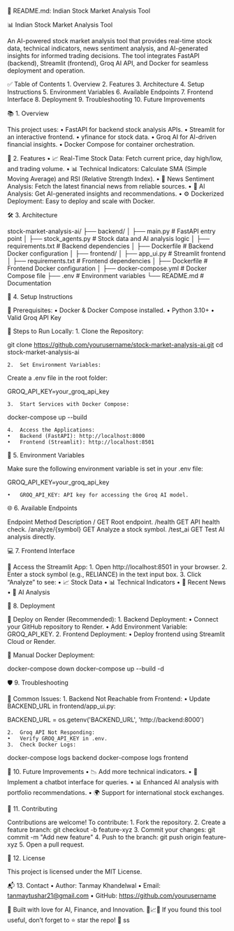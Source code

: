 🚀 README.md: Indian Stock Market Analysis Tool

📊 Indian Stock Market Analysis Tool

An AI-powered stock market analysis tool that provides real-time stock data, technical indicators, news sentiment analysis, and AI-generated insights for informed trading decisions. The tool integrates FastAPI (backend), Streamlit (frontend), Groq AI API, and Docker for seamless deployment and operation.

✅ Table of Contents
	1.	Overview
	2.	Features
	3.	Architecture
	4.	Setup Instructions
	5.	Environment Variables
	6.	Available Endpoints
	7.	Frontend Interface
	8.	Deployment
	9.	Troubleshooting
	10.	Future Improvements

📚 1. Overview

This project uses:
	•	FastAPI for backend stock analysis APIs.
	•	Streamlit for an interactive frontend.
	•	yfinance for stock data.
	•	Groq AI for AI-driven financial insights.
	•	Docker Compose for container orchestration.

🌟 2. Features
	•	📈 Real-Time Stock Data: Fetch current price, day high/low, and trading volume.
	•	📊 Technical Indicators: Calculate SMA (Simple Moving Average) and RSI (Relative Strength Index).
	•	📰 News Sentiment Analysis: Fetch the latest financial news from reliable sources.
	•	🤖 AI Analysis: Get AI-generated insights and recommendations.
	•	⚙️ Dockerized Deployment: Easy to deploy and scale with Docker.

🛠️ 3. Architecture

stock-market-analysis-ai/
├── backend/
│   ├── main.py          # FastAPI entry point
│   ├── stock_agents.py  # Stock data and AI analysis logic
│   ├── requirements.txt # Backend dependencies
│   ├── Dockerfile       # Backend Docker configuration
│
├── frontend/
│   ├── app_ui.py        # Streamlit frontend
│   ├── requirements.txt # Frontend dependencies
│   ├── Dockerfile       # Frontend Docker configuration
│
├── docker-compose.yml   # Docker Compose file
├── .env                 # Environment variables
└── README.md            # Documentation

📝 4. Setup Instructions

🔑 Prerequisites:
	•	Docker & Docker Compose installed.
	•	Python 3.10+
	•	Valid Groq API Key

🔧 Steps to Run Locally:
	1.	Clone the Repository:

git clone https://github.com/yourusername/stock-market-analysis-ai.git
cd stock-market-analysis-ai


	2.	Set Environment Variables:
Create a .env file in the root folder:

GROQ_API_KEY=your_groq_api_key


	3.	Start Services with Docker Compose:

docker-compose up --build


	4.	Access the Applications:
	•	Backend (FastAPI): http://localhost:8000
	•	Frontend (Streamlit): http://localhost:8501

🔑 5. Environment Variables

Make sure the following environment variable is set in your .env file:

GROQ_API_KEY=your_groq_api_key

	•	GROQ_API_KEY: API key for accessing the Groq AI model.

🌐 6. Available Endpoints

Endpoint	Method	Description
/	GET	Root endpoint.
/health	GET	API health check.
/analyze/{symbol}	GET	Analyze a stock symbol.
/test_ai	GET	Test AI analysis directly.

💻 7. Frontend Interface

🔹 Access the Streamlit App:
	1.	Open http://localhost:8501 in your browser.
	2.	Enter a stock symbol (e.g., RELIANCE) in the text input box.
	3.	Click “Analyze” to see:
	•	📈 Stock Data
	•	📊 Technical Indicators
	•	📰 Recent News
	•	🤖 AI Analysis

🚀 8. Deployment

🔹 Deploy on Render (Recommended):
	1.	Backend Deployment:
	•	Connect your GitHub repository to Render.
	•	Add Environment Variable: GROQ_API_KEY.
	2.	Frontend Deployment:
	•	Deploy frontend using Streamlit Cloud or Render.

🔹 Manual Docker Deployment:

docker-compose down
docker-compose up --build -d

🛡️ 9. Troubleshooting

🔄 Common Issues:
	1.	Backend Not Reachable from Frontend:
	•	Update BACKEND_URL in frontend/app_ui.py:

BACKEND_URL = os.getenv('BACKEND_URL', 'http://backend:8000')


	2.	Groq API Not Responding:
	•	Verify GROQ_API_KEY in .env.
	3.	Check Docker Logs:

docker-compose logs backend
docker-compose logs frontend

🚀 10. Future Improvements
	•	📉 Add more technical indicators.
	•	💬 Implement a chatbot interface for queries.
	•	📊 Enhanced AI analysis with portfolio recommendations.
	•	🌍 Support for international stock exchanges.

🤝 11. Contributing

Contributions are welcome! To contribute:
	1.	Fork the repository.
	2.	Create a feature branch: git checkout -b feature-xyz
	3.	Commit your changes: git commit -m "Add new feature"
	4.	Push to the branch: git push origin feature-xyz
	5.	Open a pull request.

📜 12. License

This project is licensed under the MIT License.

📬 13. Contact
	•	Author: Tanmay Khandelwal
	•	Email: tanmaytushar21@gmail.com
	•	GitHub: https://github.com/yourusername

🚀 Built with love for AI, Finance, and Innovation. 💼📈🤖
If you found this tool useful, don’t forget to ⭐ star the repo! 🌟 
ss